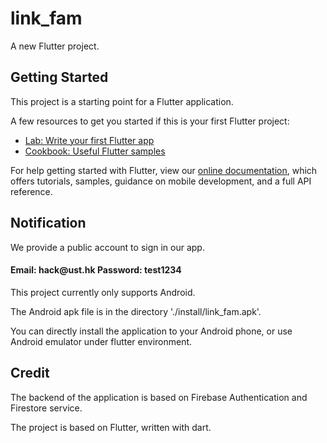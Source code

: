 # link_fam

A new Flutter project.

## Getting Started

This project is a starting point for a Flutter application.

A few resources to get you started if this is your first Flutter project:

- [Lab: Write your first Flutter app](https://flutter.dev/docs/get-started/codelab)
- [Cookbook: Useful Flutter samples](https://flutter.dev/docs/cookbook)

For help getting started with Flutter, view our
[online documentation](https://flutter.dev/docs), which offers tutorials,
samples, guidance on mobile development, and a full API reference.

## Notification

We provide a public account to sign in our app.
<h4>
Email: hack@ust.hk
Password: test1234
</h4>

This project currently only supports Android. 

The Android apk file is in the directory './install/link_fam.apk'.

You can directly install the application to your Android phone, or use Android emulator under flutter environment.

## Credit

The backend of the application is based on Firebase Authentication and Firestore service.

The project is based on Flutter, written with dart.

